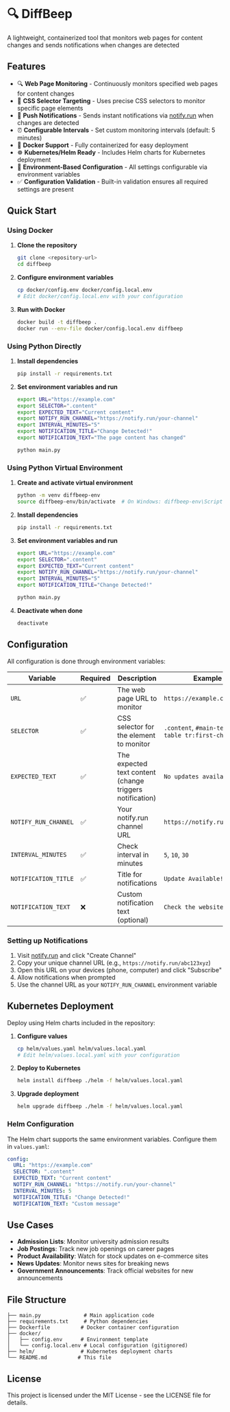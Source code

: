 # 🔍 DiffBeep

A lightweight, containerized tool that monitors web pages for content changes and sends notifications when changes are detected

## Features

- 🔍 **Web Page Monitoring** - Continuously monitors specified web pages for content changes
- 🎯 **CSS Selector Targeting** - Uses precise CSS selectors to monitor specific page elements
- 📱 **Push Notifications** - Sends instant notifications via [notify.run](https://notify.run) when changes are detected
- ⏰ **Configurable Intervals** - Set custom monitoring intervals (default: 5 minutes)
- 🐳 **Docker Support** - Fully containerized for easy deployment
- ☸️ **Kubernetes/Helm Ready** - Includes Helm charts for Kubernetes deployment
- 🔧 **Environment-Based Configuration** - All settings configurable via environment variables
- ✅ **Configuration Validation** - Built-in validation ensures all required settings are present

## Quick Start

### Using Docker

1. **Clone the repository**
   ```bash
   git clone <repository-url>
   cd diffbeep
   ```

2. **Configure environment variables**
   ```bash
   cp docker/config.env docker/config.local.env
   # Edit docker/config.local.env with your configuration
   ```

3. **Run with Docker**
   ```bash
   docker build -t diffbeep .
   docker run --env-file docker/config.local.env diffbeep
   ```

### Using Python Directly

1. **Install dependencies**
   ```bash
   pip install -r requirements.txt
   ```

2. **Set environment variables and run**
   ```bash
   export URL="https://example.com"
   export SELECTOR=".content"
   export EXPECTED_TEXT="Current content"
   export NOTIFY_RUN_CHANNEL="https://notify.run/your-channel"
   export INTERVAL_MINUTES="5"
   export NOTIFICATION_TITLE="Change Detected!"
   export NOTIFICATION_TEXT="The page content has changed"
   
   python main.py
   ```

### Using Python Virtual Environment

1. **Create and activate virtual environment**
   ```bash
   python -m venv diffbeep-env
   source diffbeep-env/bin/activate  # On Windows: diffbeep-env\Scripts\activate
   ```

2. **Install dependencies**
   ```bash
   pip install -r requirements.txt
   ```

3. **Set environment variables and run**
   ```bash
   export URL="https://example.com"
   export SELECTOR=".content"
   export EXPECTED_TEXT="Current content"
   export NOTIFY_RUN_CHANNEL="https://notify.run/your-channel"
   export INTERVAL_MINUTES="5"
   export NOTIFICATION_TITLE="Change Detected!"
   
   python main.py
   ```

4. **Deactivate when done**
   ```bash
   deactivate
   ```

## Configuration

All configuration is done through environment variables:

| Variable | Required | Description | Example |
|----------|----------|-------------|---------|
| `URL` | ✅ | The web page URL to monitor | `https://example.com/page` |
| `SELECTOR` | ✅ | CSS selector for the element to monitor | `.content`, `#main-text`, `table tr:first-child` |
| `EXPECTED_TEXT` | ✅ | The expected text content (change triggers notification) | `No updates available` |
| `NOTIFY_RUN_CHANNEL` | ✅ | Your notify.run channel URL | `https://notify.run/abc123` |
| `INTERVAL_MINUTES` | ✅ | Check interval in minutes | `5`, `10`, `30` |
| `NOTIFICATION_TITLE` | ✅ | Title for notifications | `Update Available!` |
| `NOTIFICATION_TEXT` | ❌ | Custom notification text (optional) | `Check the website now` |

### Setting up Notifications

1. Visit [notify.run](https://notify.run) and click "Create Channel"
2. Copy your unique channel URL (e.g., `https://notify.run/abc123xyz`)
3. Open this URL on your devices (phone, computer) and click "Subscribe"
4. Allow notifications when prompted
5. Use the channel URL as your `NOTIFY_RUN_CHANNEL` environment variable

## Kubernetes Deployment

Deploy using Helm charts included in the repository:

1. **Configure values**
   ```bash
   cp helm/values.yaml helm/values.local.yaml
   # Edit helm/values.local.yaml with your configuration
   ```

2. **Deploy to Kubernetes**
   ```bash
   helm install diffbeep ./helm -f helm/values.local.yaml
   ```

3. **Upgrade deployment**
   ```bash
   helm upgrade diffbeep ./helm -f helm/values.local.yaml
   ```

### Helm Configuration

The Helm chart supports the same environment variables. Configure them in `values.yaml`:

```yaml
config:
  URL: "https://example.com"
  SELECTOR: ".content"
  EXPECTED_TEXT: "Current content"
  NOTIFY_RUN_CHANNEL: "https://notify.run/your-channel"
  INTERVAL_MINUTES: 5
  NOTIFICATION_TITLE: "Change Detected!"
  NOTIFICATION_TEXT: "Custom message"
```

## Use Cases

- **Admission Lists**: Monitor university admission results
- **Job Postings**: Track new job openings on career pages
- **Product Availability**: Watch for stock updates on e-commerce sites
- **News Updates**: Monitor news sites for breaking news
- **Government Announcements**: Track official websites for new announcements

## File Structure

```
├── main.py              # Main application code
├── requirements.txt     # Python dependencies
├── Dockerfile          # Docker container configuration
├── docker/
│   ├── config.env      # Environment template
│   └── config.local.env # Local configuration (gitignored)
├── helm/               # Kubernetes deployment charts
└── README.md          # This file
```

## License

This project is licensed under the MIT License - see the LICENSE file for details.
